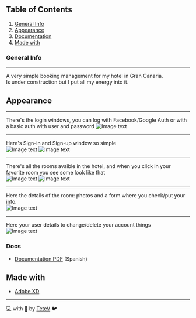 ## Table of Contents
1. [General Info](#general-info)
2. [Appearance](#appearance)
3. [Documentation](#docs)
4. [Made with](#technologies)
### General Info
***
A very simple booking management for my hotel in Gran Canaria. \
Is under construction but I put all my energy into it.

## Appearance
***
There's the login windows, you can log with Facebook/Google Auth or with a basic auth with user and password
![Image text](img/log-wind.jpg)

***
Here's Sign-in and Sign-up window so simple\
![Image text](img/sign-in.jpg)
![Image text](img/sign-up.jpg)
***

There's all the rooms avaible in the hotel, and when you click in your favorite room you see some look like that\
![Image text](img/search.jpg)
![Image text](img/searchead.jpg)

***
Here the details of the room: photos and a form where you check/put your info.\
![Image text](img/deatils.jpg)

***
Here your user details to change/delete your account things\
![Image text](img/user-deatils.jpg)

### Docs
* [Documentation PDF](docs/Documentacion.pdf) (Spanish)

## Made with

* [Adobe XD](https://www.adobe.com/es/products/xd.html)

---
💻 with 💜 by [TeteV](https://github.com/TeteV) 🐦

